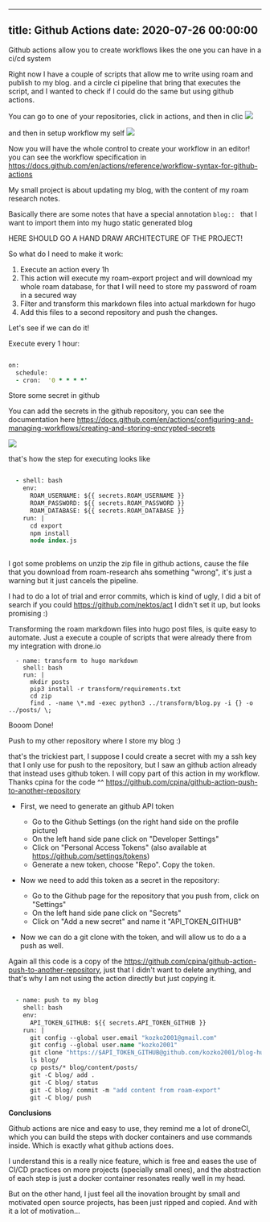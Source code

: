 
---
title: Github Actions
date: 2020-07-26 00:00:00
---


Github actions allow you to create workflows likes the one you can have in a ci/cd system

Right now I have a couple of scripts that allow me to write using roam and publish to my blog. and a circle ci pipeline that bring that executes the script, and I wanted to check if I could do the same but using github actions.

You can go to one of your repositories, click in actions, and then in clic
![](https://firebasestorage.googleapis.com/v0/b/firescript-577a2.appspot.com/o/imgs%2Fapp%2Fkzk-personal%2FdPwdRfxor7.png?alt=media&token=6b3964c5-c580-4312-a5b7-f265056a4dd7)

and then in setup workflow my self ![](https://firebasestorage.googleapis.com/v0/b/firescript-577a2.appspot.com/o/imgs%2Fapp%2Fkzk-personal%2FK3yV-cqxV0.png?alt=media&token=e27cef5e-780e-4cde-87e1-39e8f72b7278)

Now you will have the whole control to create your workflow in an editor! you can see the workflow specification in https://docs.github.com/en/actions/reference/workflow-syntax-for-github-actions

My small project is about updating my blog, with the content of my roam research notes. 


Basically there are some notes that have a special annotation `blog:: ` that I want to import them into my hugo static generated blog

HERE SHOULD GO A HAND DRAW ARCHITECTURE OF THE PROJECT!

So what do I need to make it work:

1. Execute an action every 1h
2. This action will execute my roam-export project and will download my whole roam database, for that I will need to store my password of roam in a secured way
3. Filter and transform this markdown files into actual markdown for hugo
4. Add this files to a second repository and push the changes.

Let's see if we can do it!


Execute every 1 hour:


```clojure

on:
  schedule:
  - cron:  '0 * * * *'
```




Store some secret in github

You can add the secrets in the github repository, you can see the documentation here https://docs.github.com/en/actions/configuring-and-managing-workflows/creating-and-storing-encrypted-secrets

![](https://firebasestorage.googleapis.com/v0/b/firescript-577a2.appspot.com/o/imgs%2Fapp%2Fkzk-personal%2FZ-MHFreq9L.png?alt=media&token=9a5765f6-6ef6-4be4-8eee-5073c8dcb6db)

that's how the step for executing looks like
```clojure

  - shell: bash
    env:
      ROAM_USERNAME: ${{ secrets.ROAM_USERNAME }}
      ROAM_PASSWORD: ${{ secrets.ROAM_PASSWORD }}
      ROAM_DATABASE: ${{ secrets.ROAM_DATABASE }}
    run: |
      cd export
      npm install
      node index.js
      

```

I got some problems on unzip the zip file in github actions, cause the file that you download from roam-research ahs something "wrong", it's just a warning but it just cancels the pipeline.

I had to do a lot of trial and error commits, which is kind of ugly, I did a bit of search if you could https://github.com/nektos/act I didn't set it up, but looks promising :)




Transforming the roam markdown files into hugo post files, is quite easy to automate. Just a execute a couple of scripts that were already there from my integration with drone.io

```
  - name: transform to hugo markdown
    shell: bash
    run: |
      mkdir posts
      pip3 install -r transform/requirements.txt
      cd zip
      find . -name \*.md -exec python3 ../transform/blog.py -i {} -o ../posts/ \;
```

Booom Done!




Push to my other repository where I store my blog :)

that's the trickiest part, I suppose I could create a secret with my a ssh key that I only use for push to the repository, but I saw an github action already that instead uses github token. I will copy part of this action in my workflow. Thanks cpina for the code ^^ https://github.com/cpina/github-action-push-to-another-repository


  - First, we need to generate an github API token


      - Go to the Github Settings (on the right hand side on the profile picture)
      - On the left hand side pane click on "Developer Settings"
      - Click on "Personal Access Tokens" (also available at https://github.com/settings/tokens)
      - Generate a new token, choose "Repo". Copy the token.
  - Now we need to add this token as a secret in the repository:

      - Go to the Github page for the repository that you push from, click on "Settings"
      - On the left hand side pane click on "Secrets"
      - Click on "Add a new secret" and name it "API_TOKEN_GITHUB"
  - Now we can do a git clone with the token, and will allow us to do a a push as well.

Again all this code is a copy of the https://github.com/cpina/github-action-push-to-another-repository, just that I didn't want to delete anything, and that's why I am not using the action directly but just copying it.

```clojure

  - name: push to my blog
    shell: bash
    env:
      API_TOKEN_GITHUB: ${{ secrets.API_TOKEN_GITHUB }}
    run: |
      git config --global user.email "kozko2001@gmail.com"
      git config --global user.name "kozko2001"
      git clone "https://$API_TOKEN_GITHUB@github.com/kozko2001/blog-hugo.git" "blog"
      ls blog/
      cp posts/* blog/content/posts/
      git -C blog/ add .
      git -C blog/ status
      git -C blog/ commit -m "add content from roam-export"
      git -C blog/ push
```


**Conclusions**

Github actions are nice and easy to use, they remind me a lot of droneCI, which you can build the steps with docker containers and use commands inside. Which is exactly what github actions does.

I understand this is a really nice feature, which is free and eases the use of CI/CD practices on more projects (specially small ones), and the abstraction of each step is just a docker container resonates really well in my head. 

But on the other hand, I just feel all the inovation brought by small and motivated open source projects, has been just ripped and copied. And with it a lot of motivation...



